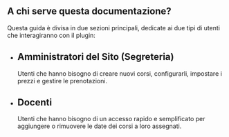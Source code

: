 ## A chi serve questa documentazione?

Questa guida è divisa in due sezioni principali, dedicate ai due tipi di utenti che interagiranno con il plugin:

<div class="grid cards" markdown>
<ul>
<li>
    <h2>Amministratori del Sito (Segreteria)</h2>
    <p>Utenti che hanno bisogno di creare nuovi corsi, configurarli, impostare i prezzi e gestire le prenotazioni.</p>
</li>
<li>
    <h2>Docenti</h2>
    <p>Utenti che hanno bisogno di un accesso rapido e semplificato per aggiungere o rimuovere le date dei corsi a loro assegnati.</p>
</li>
</ul>
</div>